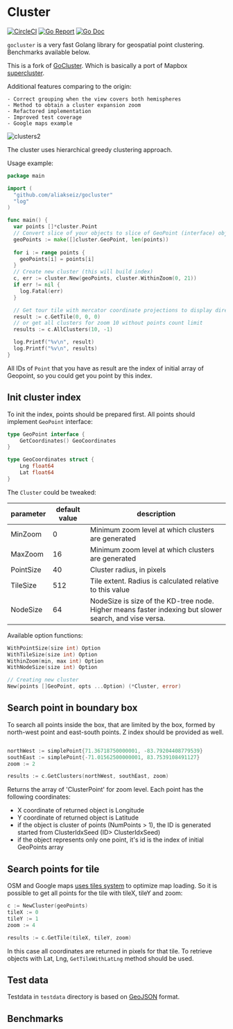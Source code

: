# Cluster

[![CircleCI](https://circleci.com/gh/aliakseiz/gocluster/tree/master.svg?style=svg)](https://circleci.com/gh/aliakseiz/gocluster/tree/master)
[![Go Report](https://goreportcard.com/badge/github.com/aliakseiz/gocluster)](https://goreportcard.com/report/github.com/aliakseiz/gocluster)
[![Go Doc](https://godoc.org/github.com/aliakseiz/gocluster?status.svg)](http://godoc.org/github.com/aliakseiz/gocluster)

`gocluster` is a very fast Golang library for geospatial point clustering. Benchmarks available below.

This is a fork of [GoCluster](https://github.com/MadAppGang/gocluster). Which is basically a port of Mapbox [supercluster](https://github.com/mapbox/supercluster/). 

Additional features comparing to the origin:
    
    - Correct grouping when the view covers both hemispheres
	- Method to obtain a cluster expansion zoom
	- Refactored implementation
    - Improved test coverage
	- Google maps example

![clusters2](https://cloud.githubusercontent.com/assets/25395/11857351/43407b46-a40c-11e5-8662-e99ab1cd2cb7.gif)

The cluster uses hierarchical greedy clustering approach.

Usage example:

```go
package main

import (
  "github.com/aliakseiz/gocluster"
  "log"
)

func main() {
  var points []*cluster.Point
  // Convert slice of your objects to slice of GeoPoint (interface) objects
  geoPoints := make([]cluster.GeoPoint, len(points))
  
  for i := range points {
    geoPoints[i] = points[i]
  }
  // Create new cluster (this will build index)
  c, err := cluster.New(geoPoints, cluster.WithinZoom(0, 21))
  if err != nil {
    log.Fatal(err)
  }

  // Get tour tile with mercator coordinate projections to display directly on the map
  result := c.GetTile(0, 0, 0)
  // or get all clusters for zoom 10 without points count limit
  results := c.AllClusters(10, -1)

  log.Printf("%v\n", result)
  log.Printf("%v\n", results)
}
```

All IDs of `Point` that you have as result are the index of initial array of Geopoint, so you could get you point by
this index.

## Init cluster index

To init the index, points should be prepared first. All points should implement `GeoPoint` interface:

```go
type GeoPoint interface {
	GetCoordinates() GeoCoordinates
}

type GeoCoordinates struct {
	Lng float64
	Lat float64
}
```

The `Cluster` could be tweaked:

|parameter | default value | description |
|---|---|---|
|MinZoom | 0 | Minimum zoom level at which clusters are generated |
|MaxZoom | 16 | Minimum zoom level at which clusters are generated |
|PointSize | 40 | Cluster radius, in pixels |
|TileSize | 512 | Tile extent. Radius is calculated relative to this value |
|NodeSize | 64 | NodeSize is size of the KD-tree node. Higher means faster indexing but slower search, and vise versa. |

Available option functions:

```go
WithPointSize(size int) Option
WithTileSize(size int) Option
WithinZoom(min, max int) Option
WithNodeSize(size int) Option

// Creating new cluster
New(points []GeoPoint, opts ...Option) (*Cluster, error)
```

## Search point in boundary box

To search all points inside the box, that are limited by the box, formed by north-west point and east-south points. 
Z index should be provided as well.

```go

northWest := simplePoint{71.36718750000001, -83.79204408779539}
southEast := simplePoint{-71.01562500000001, 83.7539108491127}
zoom := 2

results := c.GetClusters(northWest, southEast, zoom)
```

Returns the array of 'ClusterPoint' for zoom level. Each point has the following coordinates:

* X coordinate of returned object is Longitude
* Y coordinate of returned object is Latitude
* if the object is cluster of points (NumPoints > 1), the ID is generated started from ClusterIdxSeed (ID>
  ClusterIdxSeed)
* if the object represents only one point, it's id is the index of initial GeoPoints array

## Search points for tile

OSM and Google maps [uses tiles system](https://developers.google.com/maps/documentation/javascript/maptypes#TileCoordinates) to
optimize map loading. So it is possible to get all points for the tile with tileX, tileY and zoom:

```go
c := NewCluster(geoPoints)
tileX := 0
tileY := 1
zoom := 4

results := c.GetTile(tileX, tileY, zoom)
```

In this case all coordinates are returned in pixels for that tile. To retrieve objects with Lat, Lng,
`GetTileWithLatLng` method should be used.

## Test data

Testdata in `testdata` directory is based on [GeoJSON](https://en.wikipedia.org/wiki/GeoJSON) format.

## Benchmarks


